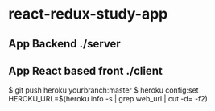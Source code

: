 # react-redux-study-app

## App Backend ./server

## App React based front ./client

$ git push heroku yourbranch:master
$ heroku config:set HEROKU_URL=$(heroku info -s | grep web_url | cut -d= -f2)
